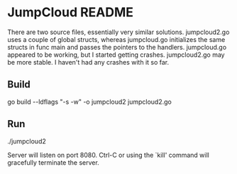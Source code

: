 JumpCloud README
================

There are two source files, essentially very similar solutions.  jumpcloud2.go uses
a couple of global structs, whereas jumpcloud.go initializes the same structs in 
func main and passes the pointers to the handlers.  jumpcloud.go appeared to be
working, but I started getting crashes.  jumpcloud2.go may be more stable.  I 
haven't had any crashes with it so far.


## Build

go build --ldflags "-s -w" -o jumpcloud2 jumpcloud2.go

## Run

./jumpcloud2

Server will listen on port 8080. Ctrl-C or using the `kill' command will gracefully
terminate the server.
